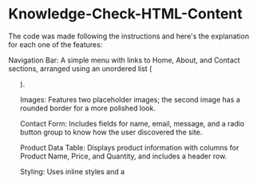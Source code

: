 # Knowledge-Check-HTML-Content

The code was made following the instructions and here's the explanation for each one of the features:

Navigation Bar: A simple menu with links to Home, About, and Contact sections, arranged using an unordered list (<ul>).

Images: Features two placeholder images; the second image has a rounded border for a more polished look.

Contact Form: Includes fields for name, email, message, and a radio button group to know how the user discovered the site.

Product Data Table: Displays product information with columns for Product Name, Price, and Quantity, and includes a header row.

Styling: Uses inline styles and a <style> section to enhance visuals with rounded borders and basic table formatting.

Browser Compatibility: Ensures responsiveness with the viewport meta tag for various devices.
